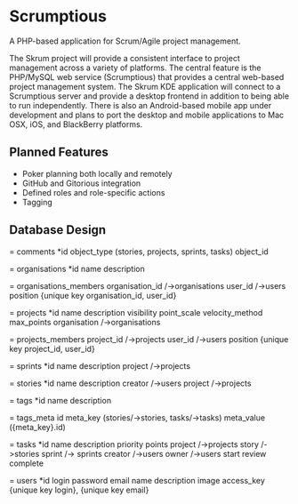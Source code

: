 Scrumptious
============

A PHP-based application for Scrum/Agile project management.

The Skrum project will provide a consistent interface to project management across a variety of platforms. The central feature is the PHP/MySQL web service (Scrumptious) that provides a central web-based project management system. The Skrum KDE application will connect to a Scrumptious server and provide a desktop frontend in addition to being able to run independently. There is also an Android-based mobile app under development and plans to port the desktop and mobile applications to Mac OSX, iOS, and BlackBerry platforms.

Planned Features
----------------
 * Poker planning both locally and remotely
 * GitHub and Gitorious integration
 * Defined roles and role-specific actions
 * Tagging


Database Design
---------------
= comments
*id
object_type (stories, projects, sprints, tasks)
object_id

= organisations
*id
name
description

= organisations_members
organisation_id /->organisations
user_id /->users
position
{unique key organisation_id, user_id}

= projects
*id
name
description
visibility
point_scale
velocity_method
max_points
organisation /->organisations

= projects_members
project_id /->projects
user_id /->users
position
{unique key project_id, user_id}

= sprints
*id
name
description
project /->projects

= stories
*id
name
description
creator /->users
project /->projects

= tags
*id
name
description

= tags_meta
id
meta_key (stories/->stories, tasks/->tasks)
meta_value ({meta_key}.id)

= tasks
*id
name
description
priority
points
project /->projects
story /->stories
sprint /-> sprints
creator /->users
owner /->users
start
review
complete

= users
*id
login
password
email
name
description
image
access_key
{unique key login}, {unique key email}
